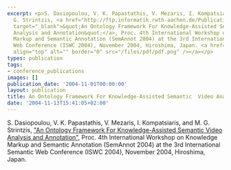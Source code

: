 ```yaml
---
excerpt: <p>S. Dasiopoulou, V. K. Papastathis, V. Mezaris, I. Kompatsiaris, and M.
  G. Strintzis, <a href="http://ftp.informatik.rwth-aachen.de/Publications/CEUR-WS/Vol-184/semAnnot04-01.pdf"
  target="_blank">&quot;An Ontology Framework For Knowledge-Assisted Semantic Video
  Analysis and Annotation&quot;</a>, Proc. 4th International Workshop on Knowledge
  Markup and Semantic Annotation (SemAnnot 2004) at the 3rd International Semantic
  Web Conference (ISWC 2004), November 2004, Hiroshima, Japan. <a href="/files/pdf/semannot04.pdf"><img
  align="top" alt="" border="0" src="/files/pdf/pdf.png" /></a></p>
types: publication
tags:
- conference_publications
images: []
publication_date: '2004-11-01T00:00:00'
layout: publication
title: An Ontology Framework For Knowledge-Assisted Semantic  Video Analysis and Annotation
date: '2004-11-13T15:41:05+02:00'
---
```

<p>S. Dasiopoulou, V. K. Papastathis, V. Mezaris, I. Kompatsiaris, and M. G. Strintzis, <a href="http://ftp.informatik.rwth-aachen.de/Publications/CEUR-WS/Vol-184/semAnnot04-01.pdf" target="_blank">&quot;An Ontology Framework For Knowledge-Assisted Semantic Video Analysis and Annotation&quot;</a>, Proc. 4th International Workshop on Knowledge Markup and Semantic Annotation (SemAnnot 2004) at the 3rd International Semantic Web Conference (ISWC 2004), November 2004, Hiroshima, Japan. <a href="/files/pdf/semannot04.pdf"><img align="top" alt="" border="0" src="/files/pdf/pdf.png" /></a></p>
